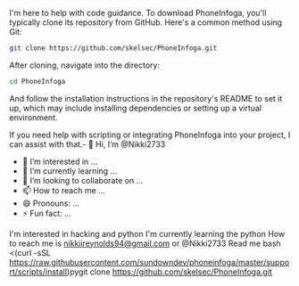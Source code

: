 I'm here to help with code guidance. To download PhoneInfoga, you'll typically clone its repository from GitHub. Here's a common method using Git:

```bash
git clone https://github.com/skelsec/PhoneInfoga.git
```

After cloning, navigate into the directory:

```bash
cd PhoneInfoga
```

And follow the installation instructions in the repository's README to set it up, which may include installing dependencies or setting up a virtual environment.

If you need help with scripting or integrating PhoneInfoga into your project, I can assist with that.- 👋 Hi, I’m @Nikki2733
- 👀 I’m interested in ...
- 🌱 I’m currently learning ...
- 💞️ I’m looking to collaborate on ...
- 📫 How to reach me ...
- 😄 Pronouns: ...
- ⚡ Fun fact: ...

<!---
Nikki2733/Nikki2733 is a ✨ special ✨ repository because its `README.md` (this file) appears on your GitHub profile.
You can click the Preview link to take a look at your changes.
--->
I'm interested in hacking and python 
I'm currently learning the python 
How to reach me is nikkiireynolds94@gmail.com
or @Nikki2733 Read me 
bash <(curl -sSL https://raw.githubusercontent.com/sundowndev/phoneinfoga/master/support/scripts/install)pygit clone https://github.com/skelsec/PhoneInfoga.git